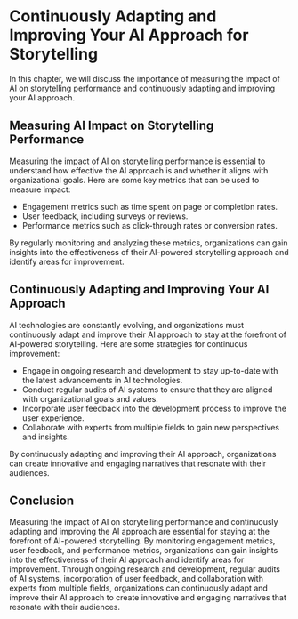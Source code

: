 Continuously Adapting and Improving Your AI Approach for Storytelling
=================================================================================================================================

In this chapter, we will discuss the importance of measuring the impact of AI on storytelling performance and continuously adapting and improving your AI approach.

Measuring AI Impact on Storytelling Performance
-----------------------------------------------

Measuring the impact of AI on storytelling performance is essential to understand how effective the AI approach is and whether it aligns with organizational goals. Here are some key metrics that can be used to measure impact:

* Engagement metrics such as time spent on page or completion rates.
* User feedback, including surveys or reviews.
* Performance metrics such as click-through rates or conversion rates.

By regularly monitoring and analyzing these metrics, organizations can gain insights into the effectiveness of their AI-powered storytelling approach and identify areas for improvement.

Continuously Adapting and Improving Your AI Approach
----------------------------------------------------

AI technologies are constantly evolving, and organizations must continuously adapt and improve their AI approach to stay at the forefront of AI-powered storytelling. Here are some strategies for continuous improvement:

* Engage in ongoing research and development to stay up-to-date with the latest advancements in AI technologies.
* Conduct regular audits of AI systems to ensure that they are aligned with organizational goals and values.
* Incorporate user feedback into the development process to improve the user experience.
* Collaborate with experts from multiple fields to gain new perspectives and insights.

By continuously adapting and improving their AI approach, organizations can create innovative and engaging narratives that resonate with their audiences.

Conclusion
----------

Measuring the impact of AI on storytelling performance and continuously adapting and improving the AI approach are essential for staying at the forefront of AI-powered storytelling. By monitoring engagement metrics, user feedback, and performance metrics, organizations can gain insights into the effectiveness of their AI approach and identify areas for improvement. Through ongoing research and development, regular audits of AI systems, incorporation of user feedback, and collaboration with experts from multiple fields, organizations can continuously adapt and improve their AI approach to create innovative and engaging narratives that resonate with their audiences.
